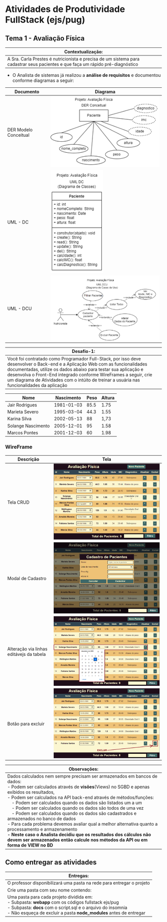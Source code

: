 # Atividades de Produtividade FullStack (ejs/pug)

## Tema 1 - Avaliação Física

|Contextualização:|
|-|
|A Sra. Carla Prestes é nutricionista e precisa de um sistema para cadastrar seus pacientes e que faça um rápido pré-diagnóstico|

- O Analista de sistemas já realizou a **análise de requisitos** e documentou conforme diagramas a seguir:

|Documento|Diagrama|
|-|-|
|DER Modelo Conceitual|![DER Modelo Conceitual](./docs/der_imc.png)|
|UML - DC|![UML DC (Diagrama de Classes)](./docs/uml_dc_imc.png)|
|UML - DCU|![UML DCU (Diagrama de Casos de Uso)](./docs/uml_dcu_imc.png)|

|Desafio-1:|
|-|
|Você foi contratado como Programador Full-Stack, por isso deve desenvolver o Back-end e a Aplicação Web com as funcionalidades documentadas, utilize os dados abaixo para testar sua aplicação e desenvolva o Front-End integrado conforme WireFrames a seguir, crie um diagrama de Atividades com o intúito de treinar a usuária nas funcionalidades da aplicação|

|Nome|Nascimento|Peso|Altura|
|-|-|-|-|
|Jair Rodrigues|1981-01-03|85.5|1.75|
|Marieta Severo|1995-03-04|44.3|1.55|
|Karina Silva|2002-05-13|88|1,73|
|Solange Nascimento|2005-12-01|95|1.58|
|Marcos Pontes|2001-12-03|60|1.98|

### WireFrame

|Descrição|Tela|
|-|-|
|Tela CRUD|![WireFrame 01](./docs/wireframes/wireframe1.png)|
|Modal de Cadastro|![WireFrame 02](./docs/wireframes/wireframe2.png)|
|Alteração via linhas editávejs da tabela|![WireFrame 03](./docs/wireframes/wireframe3.png)|
|Botão para excluir|![WireFrame 04](./docs/wireframes/wireframe4.png)|

|Observações:|
|-|
|Dados calculados nem sempre precisam ser armazenados em bancos de dados:<br>- Podem ser calculados através de **visões**(Views) no SGBD e apenas exibidos os resultados,<br>- Podem ser calculados na API back-end através de métodos/funções:<br>&emsp;- Podem ser calculados quando os dados são listados um a um<br>&emsp;- Podem ser calculados quando os dados são todos de uma vez<br>&emsp;- Podem ser calculados quando os dados são cadastrados e armazenados no banco de dados<br>- Para cada problema devemos avaliar qual a melhor alternativa quanto a processamento e armazenamento<br>**- Neste caso o Analista decidiu que os resultados dos cálculos não devem ser armazenados então calcule nos métodos da API ou em forma de VIEW no BD**|


## Como entregar as atividades
|Entregas:|
|-|
|O professor disponibilizará uma pasta na rede para entregar o projeto|
|Crie uma pasta com seu nome contendo:|
|Uma pasta para cada projeto dividida em:<br>- Subpasta: **webapp** com os códigos fullstack ejs/pug<br>- Subpasta: **docs** com o script.sql e o arquivo do insomnia<br>- Não esqueça de excluir a pasta **node_modules** antes de entregar|
